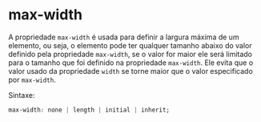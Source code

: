 # max-width

A propriedade `max-width` é usada para definir a largura máxima de um elemento, ou seja, o elemento pode ter qualquer tamanho abaixo do valor definido pela propriedade `max-width`, se o valor for maior ele será limitado para o tamanho que foi definido na propriedade `max-width`. Ele evita que o valor usado da propriedade `width` se torne maior que o valor especificado por `max-width`.

Sintaxe:

```css
max-width: none | length | initial | inherit;
```
